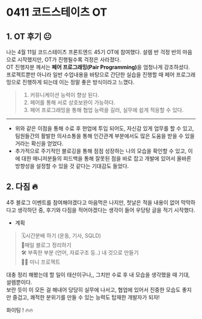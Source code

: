 # 0411 코드스테이츠 OT

## 1. OT 후기 😐
나는 4월 11일 코드스테이츠 프론트엔드 45기 OT에 참여했다. 설렘 반 걱정 반의 마음으로 시작했지만, OT가 진행될수록 걱정은 사라졌다.<br>
OT 진행자분 께서는 <b>페어 프로그래밍(Pair Programming)</b>을 엄청나게 강조하셨다. 프로젝트뿐만 아니라 일반 수업내용을 바탕으로 간단한 실습을 진행할 때 페어 프로그래밍으로 진행하게 되는데 이는 정말 좋은 방식이라고 느꼈다.
> 1. 커뮤니케이션 능력이 향상 된다. <br>
> 2. 페어를 통해 서로 상호보완이 가능하다.<br>
> 3. 페어 프로그래밍을 통해 협업 능력을 길러, 실무에 쉽게 적응할 수 있다.<br>
---

- 위와 같은 이점을 통해 수료 후 현업에 투입 되어도, 자신감 있게 업무를 할 수 있고, 팀원들간의 활발한 의사소통을 통해 인간관계 부분에서도 많은 도움을 받을 수 있을거라는 확신을 얻었다.   
- 추가적으로 주기적인 블로깅을 통해 점점 성장하는 나의 모습을 확인할 수 있고, 이에 대한 매니저분들의 피드백을 통해 잘못된 점을 바로 잡고 개발에 있어서 올바른 방향성을 설정할 수 있을 것 같다는 기대감도 들었다.


## 2. 다짐 🔥
4주 블로그 이벤트를 참여해야겠다고 마음먹은 나지만, 첫날은 적을 내용이 없어 막막하다고 생각하던 중, 후기와 다짐을 적어야겠다는 생각이 들어 우당탕 글을 적기 시작했다. 

- 계획
> 🗓️시간분배 하기 (운동, 기사, SQLD)<br>
> 📒매일 블로그 정리하기 <br>
> 🛠️ 부족한 부분 (언어, 자료구조 등..) 내 것으로 만들기<br>
> 🧑‍💻 미니 프로젝트   

대충 정리 해봤는데 할 일이 태산이구나,, 그치만 수료 후 내 모습을 생각했을 때 기대, 설렘뿐이다. <br>
보란 듯이 이 모든 걸 해내어 당당히 실무에 나서고, 협업에 있어서 진중한 모습도 좋지만 즐겁고, 쾌적한 분위기를 만들 수 있는 능력도 탑재한 개발자가 되자! <br>

화이팅 ! 🔥🔥

